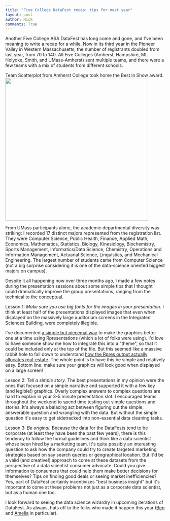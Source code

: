 ```yaml
---
title: "Five College DataFest recap: tips for next year"
layout: post
author: Nick
comments: True
---
```


Another Five College ASA DataFest has long come and gone, and I've been meaning to write a recap for a while. Now in its third year in the Pioneer Valley in Western Massachusetts, the number of registrants doubled from last year, from 70 to 140. All Five Colleges (Amherst, Hampshire, Mt. Holyoke, Smith, and UMass-Amherst) sent multiple teams, and there were a few teams with a mix of students from different schools. 

Team Scatterplot from Amherst College took home the Best in Show award.
<img class="img-responsive" width="450" src="http://www.science.smith.edu/datafest/wp-content/uploads/sites/12/2016/04/IMG_3432.jpg">

<!--more-->

From UMass participants alone, the academic departmental diversity was striking: I recorded 17 distinct majors represented from the registration list. They were Computer Science, Public Health, Finance, Applied Math, Economics, Mathematics, Statistics, Biology, Kinesiology, Biochemistry, Sports Management, Informatics/Data Science, Chemistry, Operations and Information Management, Actuarial Science, Linguistics, and Mechanical Engineering. The largest number of students came from Computer Science (not a big surprise considering it is one of the data-science oriented biggest majors on campus). 

Despite it all happening now over three months ago, I made a few notes during the presentation sessions about some simple tips that I thought could dramatically improve the group presentations, ranging from the technical to the conceptual.   

Lesson 1: *Make sure you use big fonts for the images in your presentation.* I think at least half of the presentations displayed images that even when displayed on the massively large auditorium screens in the Integrated Sciences Building, were completely illegible. 

I've documented [a simple but piecemal way](http://rpubs.com/reichnick/Rpres-font-size) to make the graphics better one at a time using Rpresentations (which a lot of folks were using). I'd love to have someone show me how to integrate this into a "theme", so that it could be included only at the top of the file. But this seemed like a massive rabbit hole to fall down to understand [how the Rpres output actually allocates real-estate](http://stackoverflow.com/questions/23619319/rpresentation-in-rstudio-make-image-fill-out-the-whole-screen). The whole point is to have this be simple and relatively easy.  Bottom line: make sure your graphics will look good when displayed on a large screen!

Lesson 2: *Tell a simple story.*  The best presentations in my opinion were the ones that focused on a simple narrative and supported it with a few key (and legible!) graphics. Overly complex answers to complex questions are hard to explain in your 3-5 minute presentation slot. I encouraged teams throughout the weekend to spend time testing out simple questions and stories. It's always a balacing act between figuring out the simple, answerable question and wrangling with the data. But without the simple question it's easy to get sidetracked into non-essential data cleaning tasks. 

Lesson 3: *Be original.* Because the data for the DataFests tend to be corporate (at least they have been the past few years), there is this tendency to follow the formal guidelines and think like a data scientist whose been hired by a marketing team. It's quite possibly an interesting question to ask how the company could try to create targeted marketing strategies based on say search queries or geographical location. But it'd be a valid (and creative!) approach to come at these datasets from the perspective of a data scientist consumer advocate. Could you give information to consumers that could help them make better decisions for themselves? Tips on finding good deals or seeing market inefficiencies? Yes, part of DataFest certainly incentivizes "best business insight" but it's important to come at these problems not just as a corporate data scientist, but as a human one too.

I look forward to seeing the data science wizardry in upcoming iterations of DataFest. As always, hats off to the folks who made it happen this year ([Ben](http://math.smith.edu/~bbaumer/) and [Amelia](http://www.science.smith.edu/~amcnamara/) in particular).
